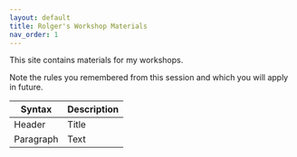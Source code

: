 ```yaml
---
layout: default
title: Rolger's Workshop Materials
nav_order: 1
---
```


This site contains materials for my workshops.

Note the rules you remembered from this session and which you will apply in future.

| Syntax | Description |
| ----------- | ----------- |
| Header | Title |
| Paragraph | Text | 

